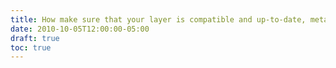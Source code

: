 ```yaml
---
title: How make sure that your layer is compatible and up-to-date, meta-erlang case
date: 2010-10-05T12:00:00-05:00
draft: true
toc: true
---
```

